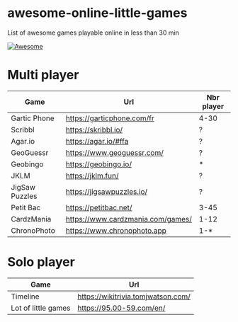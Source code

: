 # awesome-online-little-games
List of awesome games playable online in less than 30 min

[![Awesome](https://awesome.re/badge.svg)](https://awesome.re)

# Multi player
| Game          | Url           | Nbr player  | 
| ------------- | ------------- | ----- | 
| Gartic Phone  | https://garticphone.com/fr | 4-30| 
| Scribbl     | https://skribbl.io/      |   ? | 
| Agar.io | https://agar.io/#ffa    |     ? | 
| GeoGuessr| https://www.geoguessr.com/     |     ? | 
| Geobingo | https://geobingo.io/|* |
| JKLM | https://jklm.fun/    |     ? | 
|JigSaw Puzzles|https://jigsawpuzzles.io/|?|
|Petit Bac |https://petitbac.net/|3-45|
|CardzMania |https://www.cardzmania.com/games/|1-12|
|ChronoPhoto|https://www.chronophoto.app|1-*|

# Solo player
| Game          | Url           |
| ------------- | ------------- | 
|Timeline| https://wikitrivia.tomjwatson.com/|
|Lot of little games|https://95.00-59.com/en/|
